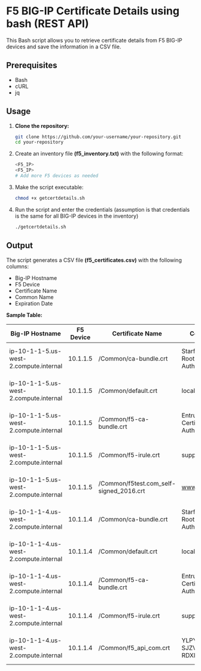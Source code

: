 # F5 BIG-IP Certificate Details using bash (REST API)

This Bash script allows you to retrieve certificate details from F5 BIG-IP devices and save the information in a CSV file.

## Prerequisites

- Bash
- cURL
- jq

## Usage

1. **Clone the repository:**

   ```bash
   git clone https://github.com/your-username/your-repository.git
   cd your-repository
   ```
2. Create an inventory file **(f5_inventory.txt)** with the following format:
   ```bash
   <F5_IP>
   <F5_IP>
   # Add more F5 devices as needed
   ```
3. Make the script executable:
   ```bash
   chmod +x getcertdetails.sh
   ```
4. Run the script and enter the credentials (assumption is that credentials is the same for all BIG-IP devices in the inventory)
   ```bash
   ./getcertdetails.sh
   ```

## Output
The script generates a CSV file **(f5_certificates.csv)** with the following columns:

- Big-IP Hostname
- F5 Device
- Certificate Name
- Common Name
- Expiration Date

**Sample Table:**

|Big-IP Hostname|F5 Device                    |Certificate Name|Common Name                                  |Expiration Date         |
|---------------|-----------------------------|----------------|---------------------------------------------|------------------------|
|ip-10-1-1-5.us-west-2.compute.internal|10.1.1.5                     |/Common/ca-bundle.crt|Starfield Services Root Certificate Authority|Dec 31 23:59:59 2029 GMT|
|ip-10-1-1-5.us-west-2.compute.internal|10.1.1.5                     |/Common/default.crt|localhost.localdomain                        |Nov 24 14:18:00 2033 GMT|
|ip-10-1-1-5.us-west-2.compute.internal|10.1.1.5                     |/Common/f5-ca-bundle.crt|Entrust Root Certification Authority - G2    |Dec  7 17:55:54 2030 GMT|
|ip-10-1-1-5.us-west-2.compute.internal|10.1.1.5                     |/Common/f5-irule.crt|support.f5.com                               |Jul 18 21:00:13 2027 GMT|
|ip-10-1-1-5.us-west-2.compute.internal|10.1.1.5                     |/Common/f5test.com_self-signed_2016.crt|www.testcet.org                              |Nov 30 16:09:24 2023 GMT|
|ip-10-1-1-4.us-west-2.compute.internal|10.1.1.4                     |/Common/ca-bundle.crt|Starfield Services Root Certificate Authority|Dec 31 23:59:59 2029 GMT|
|ip-10-1-1-4.us-west-2.compute.internal|10.1.1.4                     |/Common/default.crt|localhost.localdomain                        |Nov 24 14:30:10 2033 GMT|
|ip-10-1-1-4.us-west-2.compute.internal|10.1.1.4                     |/Common/f5-ca-bundle.crt|Entrust Root Certification Authority - G2    |Dec  7 17:55:54 2030 GMT|
|ip-10-1-1-4.us-west-2.compute.internal|10.1.1.4                     |/Common/f5-irule.crt|support.f5.com                               |Jul 18 21:00:13 2027 GMT|
|ip-10-1-1-4.us-west-2.compute.internal|10.1.1.4                     |/Common/f5_api_com.crt|YLPYX-OEVJN-SJZVW-OQBHZ-RDXLXUM              |Aug 21 21:30:36 2024 GMT|
